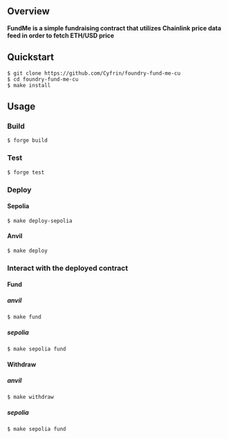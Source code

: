 ## Overview

**FundMe is a simple fundraising contract that utilizes Chainlink price data feed in order to fetch ETH/USD price**

## Quickstart
```shell
$ git clone https://github.com/Cyfrin/foundry-fund-me-cu
$ cd foundry-fund-me-cu
$ make install
```

## Usage

### Build

```shell
$ forge build
```

### Test

```shell
$ forge test
```

### Deploy

#### Sepolia

```shell
$ make deploy-sepolia
```

#### Anvil

```shell
$ make deploy
```

### Interact with the deployed contract

#### Fund
##### anvil  
```shell
$ make fund
```
##### sepolia
```shell
$ make sepolia fund
```

#### Withdraw
##### anvil 
```shell
$ make withdraw
```

##### sepolia
```shell
$ make sepolia fund
```